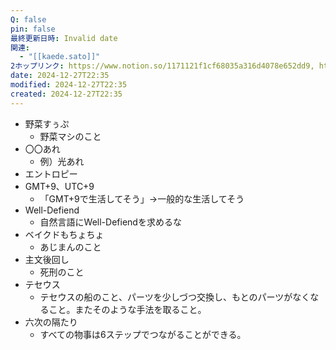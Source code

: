 ```yaml
---
Q: false
pin: false
最終更新日時: Invalid date
関連:
  - "[[kaede.sato]]"
2ホップリンク: https://www.notion.so/1171121f1cf68035a316d4078e652dd9, https://www.notion.so/12d1121f1cf680ba812be2dceea3d71f, https://www.notion.so/1371121f1cf6801fa701ccdb8d3e88a4, https://www.notion.so/1521121f1cf680599b60d7229b48b5ad, https://www.notion.so/1531121f1cf6801aab6bf6d15afbb16a, https://www.notion.so/1b852f0d9a674feea6621cc6d3bc100d, https://www.notion.so/2c848310d3134726b8f6b5ecefd972dc, https://www.notion.so/c90ae538b11f497cb2be155abc6f6447, https://www.notion.so/d12208cdc5c34e599f720a53ce566daa
date: 2024-12-27T22:35
modified: 2024-12-27T22:35
created: 2024-12-27T22:35
---
```

  

- 野菜すぅぷ
    - 野菜マシのこと
- 〇〇あれ
    - 例）光あれ
- エントロピー
- GMT+9、UTC+9
    - 「GMT+9で生活してそう」→一般的な生活してそう
- Well-Defiend
    - 自然言語にWell-Defiendを求めるな
- ベイクドもちょちょ
    - あじまんのこと
- 主文後回し
    - 死刑のこと
- テセウス
    - テセウスの船のこと、パーツを少しづつ交換し、もとのパーツがなくなること。またそのような手法を取ること。
- 六次の隔たり
    - すべての物事は6ステップでつながることができる。